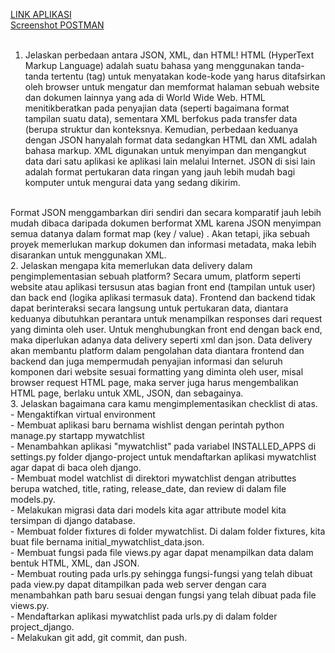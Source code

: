 [LINK APLIKASI](http://mvt-djangoapp.herokuapp.com/mywatchlist/) <br>
[Screenshot POSTMAN](https://docs.google.com/document/d/1hqBnLxwLJA_cdds12SH2tl-S1hD_1UUbLG82ZXDdwOA/edit?usp=sharing) <br>
<br>
1. Jelaskan perbedaan antara JSON, XML, dan HTML!
HTML (HyperText Markup Language) adalah suatu bahasa yang menggunakan tanda-tanda tertentu (tag) untuk menyatakan kode-kode yang harus ditafsirkan oleh browser untuk mengatur dan memformat halaman sebuah website dan dokumen lainnya yang ada di World Wide Web. HTML menitikberatkan pada penyajian data (seperti bagaimana format tampilan suatu data), sementara XML berfokus pada transfer data (berupa struktur dan konteksnya.
Kemudian, perbedaan keduanya dengan JSON hanyalah format data sedangkan HTML dan XML adalah bahasa markup. XML digunakan untuk menyimpan dan mengangkut data dari satu aplikasi ke aplikasi lain melalui Internet. JSON di sisi lain adalah format pertukaran data ringan yang jauh lebih mudah bagi komputer untuk mengurai data yang sedang dikirim.
<br>
Format JSON menggambarkan diri sendiri dan secara komparatif jauh lebih mudah dibaca daripada dokumen berformat XML karena JSON menyimpan semua datanya dalam format map (key / value) . Akan tetapi, jika sebuah proyek memerlukan markup dokumen dan informasi metadata, maka lebih disarankan untuk menggunakan XML.
<br>
2. Jelaskan mengapa kita memerlukan data delivery dalam pengimplementasian sebuah platform?
Secara umum, platform seperti website atau aplikasi tersusun atas bagian front end (tampilan untuk user) dan back end (logika aplikasi termasuk data). Frontend dan backend tidak dapat berinteraksi secara langsung untuk pertukaran data, diantara keduanya dibutuhkan perantara untuk menampilkan responses dari request yang diminta oleh user. Untuk menghubungkan front end dengan back end, maka diperlukan adanya data delivery seperti xml dan json. Data delivery akan membantu platform dalam pengolahan data diantara frontend dan backend dan juga mempermudah penyajian informasi dan seluruh komponen dari website sesuai formatting yang diminta oleh user, misal browser request HTML page, maka server juga harus mengembalikan HTML page, berlaku untuk XML, JSON, dan sebagainya.
<br>
3. Jelaskan bagaimana cara kamu mengimplementasikan checklist di atas. <br>
- Mengaktifkan virtual environment <br>
- Membuat aplikasi baru bernama wishlist dengan perintah python manage.py startapp mywatchlist<br>
- Menambahkan aplikasi "mywatchlist" pada variabel INSTALLED_APPS di settings.py folder django-project untuk mendaftarkan aplikasi mywatchlist agar dapat di baca oleh django. <br>
- Membuat model watchlist di direktori mywatchlist dengan atributtes berupa watched, title, rating, release_date, dan review di dalam file models.py.<br>
- Melakukan migrasi data dari models kita agar attribute model kita tersimpan di django database.<br>
- Membuat folder fixtures di folder mywatchlist. Di dalam folder fixtures, kita buat file bernama initial_mywatchlist_data.json.<br>
- Membuat fungsi pada file views.py agar dapat menampilkan data dalam bentuk HTML, XML, dan JSON.<br>
- Membuat routing pada urls.py sehingga fungsi-fungsi yang telah dibuat pada view.py dapat ditampilkan pada web server dengan cara menambahkan path baru sesuai dengan fungsi yang telah dibuat pada file views.py. <br>
- Mendaftarkan aplikasi mywatchlist pada urls.py di dalam folder project_django. <br>
- Melakukan git add, git commit, dan push. <br>
